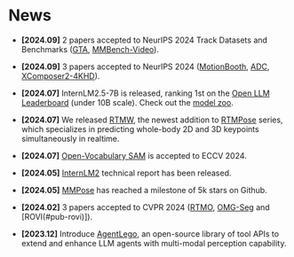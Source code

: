 # News

- <span class="style_highlight">**[2024.09]**</span>
2 papers accepted to NeurIPS 2024 Track Datasets and Benchmarks ([GTA](#pub-gta), [MMBench-Video](https://arxiv.org/abs/2406.14515)).

- <span class="style_highlight">**[2024.09]**</span>
3 papers accepted to NeurIPS 2024 ([MotionBooth](#pub-motionbooth), [ADC](#pub-adc), [XComposer2-4KHD](#pub-xcomposer2-4khd)).

- <span class="style_highlight">**[2024.07]**</span>
InternLM2.5-7B is released, ranking 1st on the [Open LLM Leaderboard](https://huggingface.co/spaces/open-llm-leaderboard/open_llm_leaderboard) (under 10B scale). Check out the [model zoo](https://github.com/InternLM/InternLM?tab=readme-ov-file#model-zoo).

- <span class="style_highlight">**[2024.07]**</span>
We released [RTMW](#pub-rtmw), the newest addition to [RTMPose](https://github.com/open-mmlab/mmpose/tree/main/projects/rtmpose) series, which specializes in predicting whole-body 2D and 3D keypoints simultaneously in realtime.

- <span class="style_highlight">**[2024.07]**</span>
[Open-Vocabulary SAM](#pub-ovsam) is accepted to ECCV 2024.

- <span class="style_highlight">**[2024.05]**</span>
[InternLM2](#pub-internlm2) technical report has been released.

- <span class="style_highlight">**[2024.05]**</span>
[MMPose](https://github.com/open-mmlab/mmpose) has reached a milestone of 5k stars on Github.

- <span class="style_highlight">**[2024.02]**</span>
3 papers accepted to CVPR 2024 ([RTMO](#pub-rtmo), [OMG-Seg](#pub-omgseg) and [ROVI(#pub-rovi)]).

- <span class="style_highlight">**[2023.12]**</span>
Introduce [AgentLego](https://github.com/internlm/agentlego), an open-source library of tool APIs to extend and enhance LLM agents with multi-modal perception capability.

